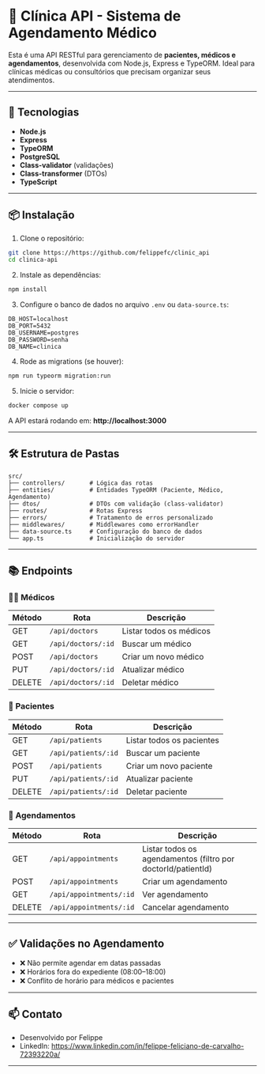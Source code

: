 # 🏥 Clínica API - Sistema de Agendamento Médico

Esta é uma API RESTful para gerenciamento de **pacientes, médicos e agendamentos**, desenvolvida com Node.js, Express e TypeORM. Ideal para clínicas médicas ou consultórios que precisam organizar seus atendimentos.

---

## 🚀 Tecnologias

- **Node.js**
- **Express**
- **TypeORM**
- **PostgreSQL**
- **Class-validator** (validações)
- **Class-transformer** (DTOs)
- **TypeScript**

---

## 📦 Instalação

1. Clone o repositório:

```bash
git clone https://https://github.com/felippefc/clinic_api
cd clinica-api
```

2. Instale as dependências:

```bash
npm install
```

3. Configure o banco de dados no arquivo `.env` ou `data-source.ts`:

```env
DB_HOST=localhost
DB_PORT=5432
DB_USERNAME=postgres
DB_PASSWORD=senha
DB_NAME=clinica
```

4. Rode as migrations (se houver):

```bash
npm run typeorm migration:run
```

5. Inicie o servidor:

```bash
docker compose up
```

A API estará rodando em: **http://localhost:3000**

---

## 🛠️ Estrutura de Pastas

```
src/
├── controllers/       # Lógica das rotas
├── entities/          # Entidades TypeORM (Paciente, Médico, Agendamento)
├── dtos/              # DTOs com validação (class-validator)
├── routes/            # Rotas Express
├── errors/            # Tratamento de erros personalizado
├── middlewares/       # Middlewares como errorHandler
├── data-source.ts     # Configuração do banco de dados
└── app.ts             # Inicialização do servidor
```

---

## 📚 Endpoints

### 🧑‍⚕️ Médicos
| Método | Rota | Descrição |
|--------|------|-----------|
| GET | `/api/doctors` | Listar todos os médicos |
| GET | `/api/doctors/:id` | Buscar um médico |
| POST | `/api/doctors` | Criar um novo médico |
| PUT | `/api/doctors/:id` | Atualizar médico |
| DELETE | `/api/doctors/:id` | Deletar médico |

### 🧑 Pacientes
| Método | Rota | Descrição |
|--------|------|-----------|
| GET | `/api/patients` | Listar todos os pacientes |
| GET | `/api/patients/:id` | Buscar um paciente |
| POST | `/api/patients` | Criar um novo paciente |
| PUT | `/api/patients/:id` | Atualizar paciente |
| DELETE | `/api/patients/:id` | Deletar paciente |

### 📅 Agendamentos
| Método | Rota | Descrição |
|--------|------|-----------|
| GET | `/api/appointments` | Listar todos os agendamentos (filtro por doctorId/patientId) |
| POST | `/api/appointments` | Criar um agendamento |
| GET | `/api/appointments/:id` | Ver agendamento |
| DELETE | `/api/appointments/:id` | Cancelar agendamento |

---

## ✅ Validações no Agendamento

- ❌ Não permite agendar em datas passadas
- ❌ Horários fora do expediente (08:00–18:00)
- ❌ Conflito de horário para médicos e pacientes

---

## 📫 Contato

- Desenvolvido por Felippe 
- LinkedIn: https://www.linkedin.com/in/felippe-feliciano-de-carvalho-72393220a/

---
